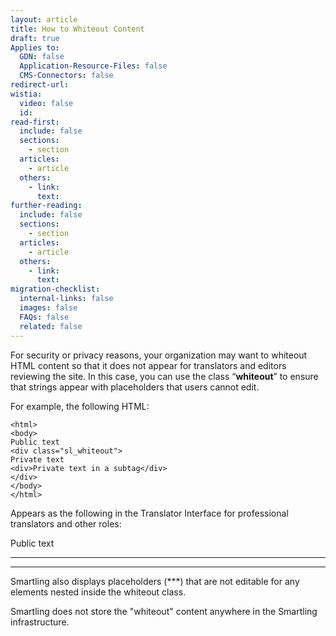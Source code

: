 ```yaml
---
layout: article
title: How to Whiteout Content
draft: true
Applies to:
  GDN: false
  Application-Resource-Files: false
  CMS-Connectors: false
redirect-url:
wistia:
  video: false
  id:
read-first:
  include: false
  sections:
    - section
  articles:
    - article
  others:
    - link:
      text:
further-reading:
  include: false
  sections:
    - section
  articles:
    - article
  others:
    - link:
      text:
migration-checklist:
  internal-links: false
  images: false
  FAQs: false
  related: false
---
```

For security or privacy reasons, your organization may want to whiteout HTML content so that it does not appear for translators and editors reviewing the site. In this case, you can use the class “**whiteout**” to ensure that strings appear with placeholders that users cannot edit.

For example, the following HTML:

~~~
<html>  
<body>  
Public text  
<div class="sl_whiteout">  
Private text  
<div>Private text in a subtag</div>  
</div>  
</body>  
</html>
~~~

Appears as the following in the Translator Interface for professional translators and other roles:

Public text  
******* ****  
******* **** ** * ******

Smartling also displays placeholders (***) that are not editable for any elements nested inside the whiteout class.

Smartling does not store the "whiteout" content anywhere in the Smartling infrastructure.